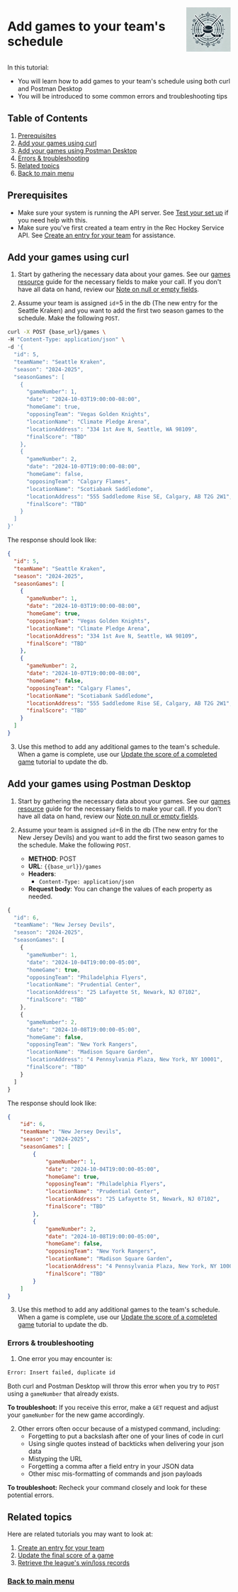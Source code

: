 <div style="display: flex; align-items: center; justify-content: space-between;">
  <h1>Add games to your team's schedule</h1>
  <img src="rhs-logo_4x4.jpeg" alt="Rec Hockey League Logo" style="width: 100px; height: 100px; margin-left: 20px;">
</div>

In this tutorial:

- You will learn how to add games to your team's schedule using both
curl and Postman Desktop
- You will be introduced to some common errors and troubleshooting tips

## Table of Contents
1. [Prerequisites](#1)
2. [Add your games using curl](#2)
3. [Add your games using Postman Desktop](#3)
4. [Errors & troubleshooting](#4)
5. [Related topics](#5)
6. [Back to main menu](nav.md)

<a id="1"></a>
## Prerequisites

- Make sure your system is running the API server. See [Test your set up](test-system.md) if you need help with this.
- Make sure you've first created a team entry in the Rec Hockey Service API. See [Create an entry for your team](tut-create-team.md) for assistance.

<a id="2"></a>
## Add your games using curl

1. Start by gathering the necessary data about your games. See our [games resource](res-games.md) guide for the necessary fields to make your call. If you don't have all data on hand, review our [Note on null or empty fields](tut-null-fields.md).

2. Assume your team is assigned `id`=5 in the db (The new entry for the Seattle Kraken) and you want to add the first two season games to the schedule. Make the following `POST`.

```bash
curl -X POST {base_url}/games \
-H "Content-Type: application/json" \
-d '{
  "id": 5,
  "teamName": "Seattle Kraken",
  "season": "2024-2025",
  "seasonGames": [
    {
      "gameNumber": 1,
      "date": "2024-10-03T19:00:00-08:00",
      "homeGame": true,
      "opposingTeam": "Vegas Golden Knights",
      "locationName": "Climate Pledge Arena",
      "locationAddress": "334 1st Ave N, Seattle, WA 98109",
      "finalScore": "TBD"
    },
    {
      "gameNumber": 2,
      "date": "2024-10-07T19:00:00-08:00",
      "homeGame": false,
      "opposingTeam": "Calgary Flames",
      "locationName": "Scotiabank Saddledome",
      "locationAddress": "555 Saddledome Rise SE, Calgary, AB T2G 2W1",
      "finalScore": "TBD"
    }
  ]
}'
```

The response should look like:

```json
{
  "id": 5,
  "teamName": "Seattle Kraken",
  "season": "2024-2025",
  "seasonGames": [
    {
      "gameNumber": 1,
      "date": "2024-10-03T19:00:00-08:00",
      "homeGame": true,
      "opposingTeam": "Vegas Golden Knights",
      "locationName": "Climate Pledge Arena",
      "locationAddress": "334 1st Ave N, Seattle, WA 98109",
      "finalScore": "TBD"
    },
    {
      "gameNumber": 2,
      "date": "2024-10-07T19:00:00-08:00",
      "homeGame": false,
      "opposingTeam": "Calgary Flames",
      "locationName": "Scotiabank Saddledome",
      "locationAddress": "555 Saddledome Rise SE, Calgary, AB T2G 2W1",
      "finalScore": "TBD"
    }
  ]
}
```

3. Use this method to add any additional games to the team's schedule. When a game is complete, use our [Update the score of a completed game](tut-add-score.md) tutorial to update the db.

<a id="3"></a>
## Add your games using Postman Desktop

1. Start by gathering the necessary data about your games. See our [games resource](res-games.md) guide for the necessary fields to make your call. If you don't have all data on hand, review our [Note on null or empty fields](tut-null-fields.md).

2. Assume your team is assigned `id`=6 in the db (The new entry for the New Jersey Devils) and you want to add the first two season games to the schedule. Make the following `POST`. 

    * **METHOD**: POST
    * **URL**: `{{base_url}}/games`
    * **Headers**:
        * `Content-Type: application/json`
    * **Request body**:
        You can change the values of each property as needed.

```js
{
  "id": 6,
  "teamName": "New Jersey Devils",
  "season": "2024-2025",
  "seasonGames": [
    {
      "gameNumber": 1,
      "date": "2024-10-04T19:00:00-05:00",
      "homeGame": true,
      "opposingTeam": "Philadelphia Flyers",
      "locationName": "Prudential Center",
      "locationAddress": "25 Lafayette St, Newark, NJ 07102",
      "finalScore": "TBD"
    },
    {
      "gameNumber": 2,
      "date": "2024-10-08T19:00:00-05:00",
      "homeGame": false,
      "opposingTeam": "New York Rangers",
      "locationName": "Madison Square Garden",
      "locationAddress": "4 Pennsylvania Plaza, New York, NY 10001",
      "finalScore": "TBD"
    }
  ]
}
```

The response should look like:

```json
{
    "id": 6,
    "teamName": "New Jersey Devils",
    "season": "2024-2025",
    "seasonGames": [
        {
            "gameNumber": 1,
            "date": "2024-10-04T19:00:00-05:00",
            "homeGame": true,
            "opposingTeam": "Philadelphia Flyers",
            "locationName": "Prudential Center",
            "locationAddress": "25 Lafayette St, Newark, NJ 07102",
            "finalScore": "TBD"
        },
        {
            "gameNumber": 2,
            "date": "2024-10-08T19:00:00-05:00",
            "homeGame": false,
            "opposingTeam": "New York Rangers",
            "locationName": "Madison Square Garden",
            "locationAddress": "4 Pennsylvania Plaza, New York, NY 10001",
            "finalScore": "TBD"
        }
    ]
}
```

3. Use this method to add any additional games to the team's schedule. When a game is complete, use our [Update the score of a completed game](tut-add-score.md) tutorial to update the db.

<a id="4"></a>
### Errors & troubleshooting

1. One error you may encounter is:

```bash
Error: Insert failed, duplicate id
```
Both curl and Postman Desktop will throw this error when you try to `POST` using a  `gameNumber` that already exists. 

**To troubleshoot:** If you receive this error, make a `GET` request and adjust your `gameNumber` for the new game accordingly.

2. Other errors often occur because of a mistyped command, including:
    - Forgetting to put a backslash after one of your lines of code in curl
    - Using single quotes instead of backticks when delivering your json data
    - Mistyping the URL
    - Forgetting a comma after a field entry in your JSON data
    - Other misc mis-formatting of commands and json payloads

**To troubleshoot:** Recheck your command closely and look for these potential errors.


<a id="5"></a>
## Related topics

Here are related tutorials you may want to look at:

1. [Create an entry for your team](tut-create-team.md)
2. [Update the final score of a game](tut-add-score.md)
3. [Retrieve the league's win/loss records](tut-get-wins.md)

### [Back to main menu](nav.md)
